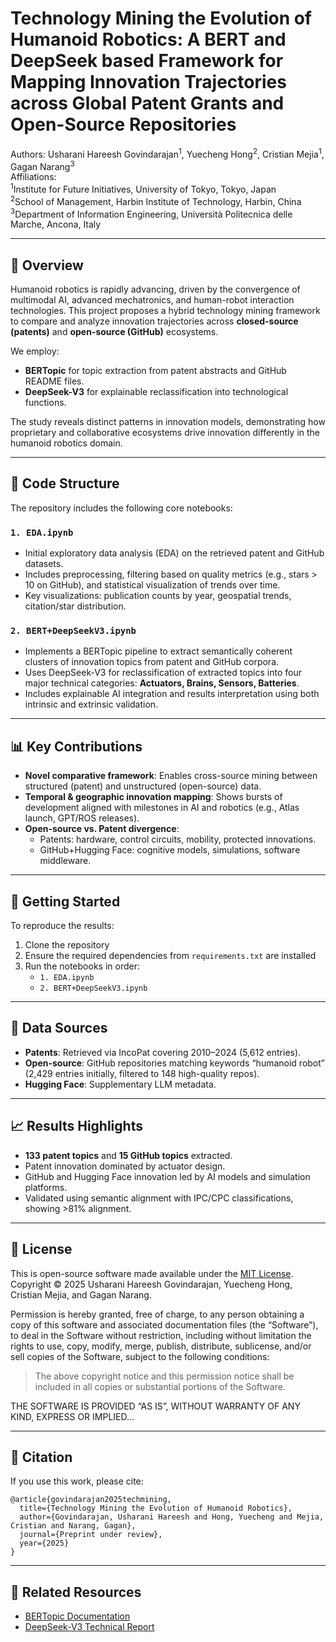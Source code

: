 # Technology Mining the Evolution of Humanoid Robotics: A BERT and DeepSeek based Framework for Mapping Innovation Trajectories across Global Patent Grants and Open-Source Repositories

Authors: Usharani Hareesh Govindarajan<sup>1</sup>, Yuecheng Hong<sup>2</sup>, Cristian Mejia<sup>1</sup>, Gagan Narang<sup>3</sup>  
Affiliations:  
<sup>1</sup>Institute for Future Initiatives, University of Tokyo, Tokyo, Japan  
 <sup>2</sup>School of Management, Harbin Institute of Technology, Harbin, China  
 <sup>3</sup>Department of Information Engineering, Università Politecnica delle Marche, Ancona, Italy  

---

## 🧠 Overview

Humanoid robotics is rapidly advancing, driven by the convergence of multimodal AI, advanced mechatronics, and human-robot interaction technologies. This project proposes a hybrid technology mining framework to compare and analyze innovation trajectories across **closed-source (patents)** and **open-source (GitHub)** ecosystems.

We employ:
- **BERTopic** for topic extraction from patent abstracts and GitHub README files.
- **DeepSeek-V3** for explainable reclassification into technological functions.

The study reveals distinct patterns in innovation models, demonstrating how proprietary and collaborative ecosystems drive innovation differently in the humanoid robotics domain.

---

## 📁 Code Structure

The repository includes the following core notebooks:

### `1. EDA.ipynb`
- Initial exploratory data analysis (EDA) on the retrieved patent and GitHub datasets.
- Includes preprocessing, filtering based on quality metrics (e.g., stars > 10 on GitHub), and statistical visualization of trends over time.
- Key visualizations: publication counts by year, geospatial trends, citation/star distribution.

### `2. BERT+DeepSeekV3.ipynb`
- Implements a BERTopic pipeline to extract semantically coherent clusters of innovation topics from patent and GitHub corpora.
- Uses DeepSeek-V3 for reclassification of extracted topics into four major technical categories: **Actuators, Brains, Sensors, Batteries**.
- Includes explainable AI integration and results interpretation using both intrinsic and extrinsic validation.

---

## 📊 Key Contributions

- **Novel comparative framework**: Enables cross-source mining between structured (patent) and unstructured (open-source) data.
- **Temporal & geographic innovation mapping**: Shows bursts of development aligned with milestones in AI and robotics (e.g., Atlas launch, GPT/ROS releases).
- **Open-source vs. Patent divergence**: 
  - Patents: hardware, control circuits, mobility, protected innovations.
  - GitHub+Hugging Face: cognitive models, simulations, software middleware.

---

## 🚀 Getting Started

To reproduce the results:

1. Clone the repository
2. Ensure the required dependencies from `requirements.txt` are installed
3. Run the notebooks in order:
   - `1. EDA.ipynb`
   - `2. BERT+DeepSeekV3.ipynb`

---

## 📌 Data Sources

- **Patents**: Retrieved via IncoPat covering 2010–2024 (5,612 entries).
- **Open-source**: GitHub repositories matching keywords “humanoid robot” (2,429 entries initially, filtered to 148 high-quality repos).
- **Hugging Face**: Supplementary LLM metadata.

---

## 📈 Results Highlights

- **133 patent topics** and **15 GitHub topics** extracted.
- Patent innovation dominated by actuator design.
- GitHub and Hugging Face innovation led by AI models and simulation platforms.
- Validated using semantic alignment with IPC/CPC classifications, showing >81% alignment.

---

## 📜 License

This is open-source software made available under the [MIT License](LICENSE).  
Copyright © 2025 Usharani Hareesh Govindarajan, Yuecheng Hong, Cristian Mejia, and Gagan Narang.

Permission is hereby granted, free of charge, to any person obtaining a copy of this software and associated documentation files (the “Software”), to deal in the Software without restriction, including without limitation the rights to use, copy, modify, merge, publish, distribute, sublicense, and/or sell copies of the Software, subject to the following conditions:

> The above copyright notice and this permission notice shall be included in all copies or substantial portions of the Software.

THE SOFTWARE IS PROVIDED “AS IS”, WITHOUT WARRANTY OF ANY KIND, EXPRESS OR IMPLIED...

---

## 📄 Citation

If you use this work, please cite:

```
@article{govindarajan2025techmining,
  title={Technology Mining the Evolution of Humanoid Robotics},
  author={Govindarajan, Usharani Hareesh and Hong, Yuecheng and Mejia, Cristian and Narang, Gagan},
  journal={Preprint under review},
  year={2025}
}
```

---

## 🔗 Related Resources
- [BERTopic Documentation](https://maartengr.github.io/BERTopic/)
- [DeepSeek-V3 Technical Report](https://arxiv.org/abs/2412.19437)
